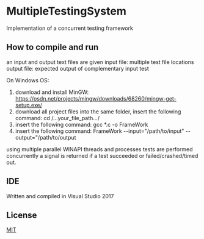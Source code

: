 # MultipleTestingSystem
Implementation of a concurrent testing framework

## How to compile and run
an input and output text files are given
input file: multiple test file locations
output file: expected output of complementary input test

On Windows OS: 
1. download and install MinGW: https://osdn.net/projects/mingw/downloads/68260/mingw-get-setup.exe/
2. download all project files into the same folder, insert the following command: cd /...your_file_path.../
3. insert the following command: gcc *.c -o FrameWork
4. insert the following command: FrameWork --input="/path/to/input" --output="/path/to/output

using multiple parallel WINAPI threads and processes tests are performed concurrently
a signal is returned if a test succeeded or failed/crashed/timed out.

## IDE
Written and compiled in Visual Studio 2017

## License
[MIT](https://choosealicense.com/licenses/mit/)
